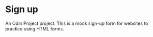 # Sign up

An Odin Project project. This is a mock sign-up form for websites to practice using HTML forms.